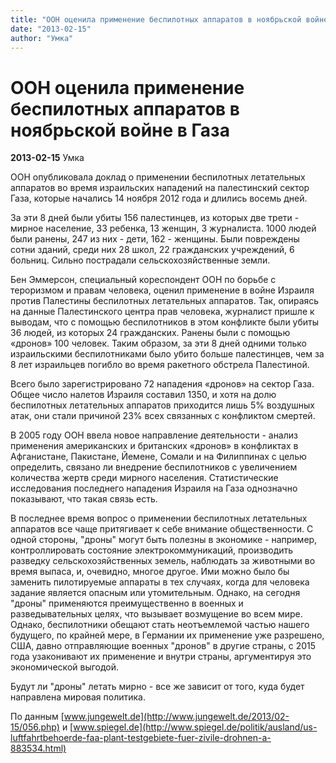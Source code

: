 ```yaml
---
title: "ООН оценила применение беспилотных аппаратов в ноябрьской войне в Газа"
date: "2013-02-15"
author: "Умка"
---
```


# ООН оценила применение беспилотных аппаратов в ноябрьской войне в Газа

**2013-02-15** Умка

ООН опубликовала доклад о применении беспилотных летательных аппаратов во время израильских нападений на палестинский сектор Газа, которые начались 14 ноября 2012 года и длились восемь дней.

За эти 8 дней были убиты 156 палестинцев, из которых две трети - мирное население, 33 ребенка, 13 женщин, 3 журналиста. 1000 людей были ранены, 247 из них - дети, 162 - женщины. Были повреждены сотни зданий, среди них 28 школ, 22 гражданских учреждений, 6 больниц. Сильно пострадали сельскохозяйственные земли.

Бен Эммерсон, специальный кореспондент ООН по борьбе с тероризмом и правам человека, оценил применение в войне Израиля против Палестины беспилотных летательных аппаратов. Так, опираясь на данные Палестинского центра прав человека, журналист пришле к выводам, что с помощью беспилотников в этом конфликте были убиты 36 людей, из которых 24 гражданских. Ранены были с помощью «дронов» 100 человек. Таким образом, за эти 8 дней одними только израильскими беспилотниками было убито больше палестинцев, чем за 8 лет израильцев погибло во время ракетного обстрела Палестиной.

Всего было зарегистрировано 72 нападения «дронов» на сектор Газа. Общее число налетов Израиля составил 1350, и хотя на долю беспилотных летательных аппаратов приходится лишь 5% воздушных атак, они стали причиной 23% всех связанных с конфликтом смертей.

В 2005 году ООН ввела новое направление деятельности - анализ применения американских и британских «дронов» в конфликтах в Афганистане, Пакистане, Йемене, Сомали и на Филиппинах с целью определить, связано ли внедрение беспилотников с увеличением количества жертв среди мирного населения. Статистические исследования последнего нападения Израиля на Газа однозначно показывают, что такая связь есть.

В последнее время вопрос о применении беспилотных летательных аппаратов все чаще притягивает к себе внимание общественности. С одной стороны, "дроны" могут быть полезны в экономике - например, контроллировать состояние электрокоммуникаций, производить разведку сельскохозяйственных земель, наблюдать за животными во время выпаса, и, очевидно, многое другое. Ими можно было бы заменить пилотируемые аппараты в тех случаях, когда для человека задание является опасным или утомительным. Однако, на сегодня "дроны" применяются преимущественно в военных и разведывательных целях, что вызывает возмущение во всем мире. Однако, беспилотники обещают стать неотъемлемой частью нашего будущего, по крайней мере, в Германии их применение уже разрешено, США, давно отправляющие военных "дронов" в другие страны, с 2015 года узаконивают их применение и внутри страны, аргументируя это экономической выгодой.

Будут ли "дроны" летать мирно - все же зависит от того, куда будет направлена мировая политика.

По данным [www.jungewelt.de](http://www.jungewelt.de/2013/02-15/056.php) и [www.spiegel.de](http://www.spiegel.de/politik/ausland/us-luftfahrtbehoerde-faa-plant-testgebiete-fuer-zivile-drohnen-a-883534.html)